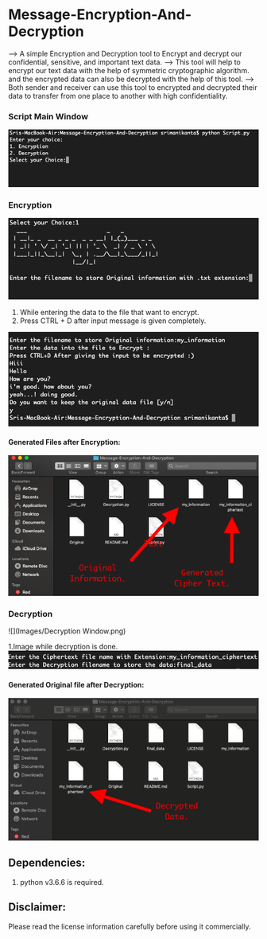# Message-Encryption-And-Decryption

--> A simple Encryption and Decryption tool to Encrypt and decrypt our confidential, sensitive, and 	important text data.
--> This tool will help to encrypt our text data with the help of symmetric cryptographic algorithm.
	and the encrypted data can also be decrypted with the help of this tool.
--> Both sender and receiver can use this tool to encrypted and decrypted their data to transfer 		from one place to another with high confidentiality.

### Script Main Window

![](Images/Script_Main_window.png)

### Encryption

![](Images/Encryption_choice.png)   

1. While entering the data to the file that want to encrypt.
2. Press CTRL + D after input message is given completely.

![](Images/Data_Entry.png)

#### Generated Files after Encryption:

![](Images/Cipher_text_generated_file.png)

### Decryption

![](Images/Decryption Window.png)

1.Image while decryption is done. 
![](Images/Decryption_process.png)

#### Generated Original file after Decryption:
![](Images/Decrypted_file_picture.png)


## Dependencies:

1. python v3.6.6 is required.

## Disclaimer:

Please read the license information carefully before using it commercially.

